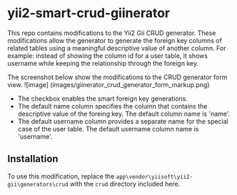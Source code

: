 # yii2-smart-crud-giinerator
This repo contains modifications to the Yii2 Gii CRUD generator. These modifications allow the generator to generate the foreign key columns of related tables using a meaningful descriptive value of another column. For example: instead of showing the column id for a user table, it shows username while keeping the relationship through the foreign key.

The screenshot below show the modifications to the CRUD generator form view.
![image] (images/giinerator_crud_generator_form_markup.png)


* The checkbox enables the smart foreign key generations. 
* The default name column specifies the column that contains the descriptive value of the foreing key. The default column name is 'name'.
* The default username column provides a separate name for the special case of the user table. The default username column name is 'username'.

## Installation

To use this modification, replace the `app\vendor\yiisoft\yii2-gii\generators\crud` with the `crud` directory included here.
